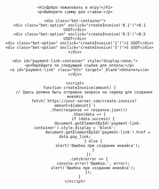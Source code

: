 <!DOCTYPE html>
<html lang="ru">
<head>
    <meta charset="UTF-8">
    <meta name="viewport" content="width=device-width, initial-scale=1.0">
    <title>Ставки через Telegram</title>
    <style>
        body {
            font-family: Arial, sans-serif;
            text-align: center;
            padding: 20px;
        }
        .btn {
            padding: 10px 20px;
            margin: 10px;
            background-color: #4CAF50;
            color: white;
            text-decoration: none;
            border-radius: 5px;
        }
        .btn:hover {
            background-color: #45a049;
        }
        .bet-container {
            margin-top: 30px;
        }
        .bet-option {
            padding: 10px 20px;
            margin: 5px;
            background-color: #008CBA;
            color: white;
            border-radius: 5px;
            cursor: pointer;
        }
        .bet-option:hover {
            background-color: #007B9F;
        }
    </style>
</head>
<body>

    <h1>Добро пожаловать в игру!</h1>
    <p>Выберите сумму для ставки:</p>
    
    <div class="bet-container">
        <div class="bet-option" onclick="createInvoice('0.1')">0.1 USDT</div>
        <div class="bet-option" onclick="createInvoice('0.5')">0.5 USDT</div>
        <div class="bet-option" onclick="createInvoice('1')">1 USDT</div>
        <div class="bet-option" onclick="createInvoice('5')">5 USDT</div>
    </div>

    <div id="payment-link-container" style="display:none;">
        <p>Перейдите по следующей ссылке для оплаты:</p>
        <a id="payment-link" class="btn" target="_blank">Оплатить</a>
    </div>

    <script>
        function createInvoice(amount) {
            // Здесь должна быть отправка запроса на сервер для создания инвойса
            fetch(`https://your-server.com/create-invoice?amount=${amount}`)
                .then(response => response.json())
                .then(data => {
                    if (data.success) {
                        document.getElementById('payment-link-container').style.display = 'block';
                        document.getElementById('payment-link').href = data.pay_link;
                    } else {
                        alert('Ошибка при создании инвойса');
                    }
                })
                .catch(error => {
                    console.error('Ошибка:', error);
                    alert('Ошибка при создании инвойса');
                });
        }
    </script>

</body>
</html>
